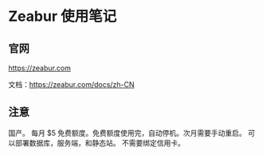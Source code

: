 # Zeabur 使用笔记

## 官网

https://zeabur.com

文档：https://zeabur.com/docs/zh-CN

## 注意

国产。
每月 $5 免费额度。免费额度使用完，自动停机。次月需要手动重启。
可以部署数据库，服务端，和静态站。
不需要绑定信用卡。
